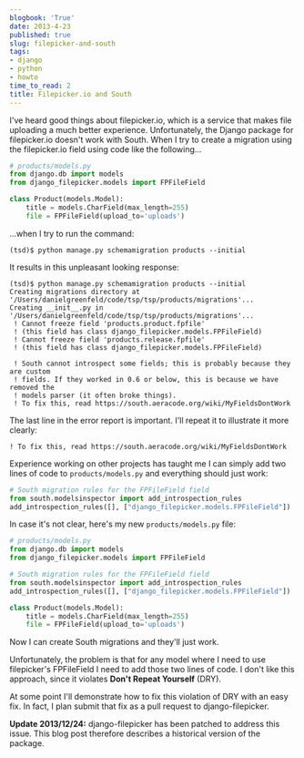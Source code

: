 ```yaml
---
blogbook: 'True'
date: 2013-4-23
published: true
slug: filepicker-and-south
tags:
- django
- python
- howto
time_to_read: 2
title: Filepicker.io and South
---
```


I've heard good things about filepicker.io, which is a service that
makes file uploading a much better experience. Unfortunately, the Django
package for filepicker.io doesn't work with South. When I try to create
a migration using the filepicker.io field using code like the
following...

``` python
# products/models.py
from django.db import models
from django_filepicker.models import FPFileField

class Product(models.Model):
    title = models.CharField(max_length=255)
    file = FPFileField(upload_to='uploads')
```

...when I try to run the command:

    (tsd)$ python manage.py schemamigration products --initial

It results in this unpleasant looking response:

    (tsd)$ python manage.py schemamigration products --initial
    Creating migrations directory at '/Users/danielgreenfeld/code/tsp/tsp/products/migrations'...
    Creating __init__.py in '/Users/danielgreenfeld/code/tsp/tsp/products/migrations'...
     ! Cannot freeze field 'products.product.fpfile'
     ! (this field has class django_filepicker.models.FPFileField)
     ! Cannot freeze field 'products.release.fpfile'
     ! (this field has class django_filepicker.models.FPFileField)

     ! South cannot introspect some fields; this is probably because they are custom
     ! fields. If they worked in 0.6 or below, this is because we have removed the
     ! models parser (it often broke things).
     ! To fix this, read https://south.aeracode.org/wiki/MyFieldsDontWork

The last line in the error report is important. I'll repeat it to
illustrate it more clearly:

    ! To fix this, read https://south.aeracode.org/wiki/MyFieldsDontWork

Experience working on other projects has taught me I can simply add two
lines of code to `products/models.py` and everything should just work:

``` python
# South migration rules for the FPFileField field
from south.modelsinspector import add_introspection_rules
add_introspection_rules([], ["django_filepicker.models.FPFileField"])
```

In case it's not clear, here's my new `products/models.py` file:

``` python
# products/models.py
from django.db import models
from django_filepicker.models import FPFileField

# South migration rules for the FPFileField field
from south.modelsinspector import add_introspection_rules
add_introspection_rules([], ["django_filepicker.models.FPFileField"])

class Product(models.Model):
    title = models.CharField(max_length=255)
    file = FPFileField(upload_to='uploads')
```

Now I can create South migrations and they'll just work.

Unfortunately, the problem is that for any model where I need to use
filepicker's FPFileField I need to add those two lines of code. I
don't like this approach, since it violates **Don't Repeat Yourself**
(DRY).

At some point I'll demonstrate how to fix this violation of DRY with an
easy fix. In fact, I plan submit that fix as a pull request to
django-filepicker.

**Update 2013/12/24:** django-filepicker has been patched to address
this issue. This blog post therefore describes a historical version of
the package.
